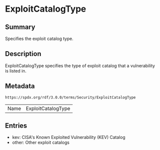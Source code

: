 <!-- Automatically generated by spec-parser v2.3.0 on 2024-07-16T15:00:52.540788+00:00 -->
<!-- SPDX-License-Identifier: Community-Spec-1.0 -->

# ExploitCatalogType

## Summary

Specifies the exploit catalog type.


## Description

ExploitCatalogType specifies the type of exploit catalog that a vulnerability is listed in.


## Metadata

`https://spdx.org/rdf/3.0.0/terms/Security/ExploitCatalogType`


| | |
|---|---|
| Name | ExploitCatalogType |




## Entries

- kev: CISA's Known Exploited Vulnerability (KEV) Catalog
- other: Other exploit catalogs

